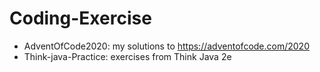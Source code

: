 # Coding-Exercise
- AdventOfCode2020: my solutions to https://adventofcode.com/2020
- Think-java-Practice: exercises from Think Java 2e
